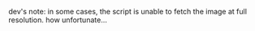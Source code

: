 dev's note: in some cases, the script is unable to fetch the image at full resolution. how unfortunate...
